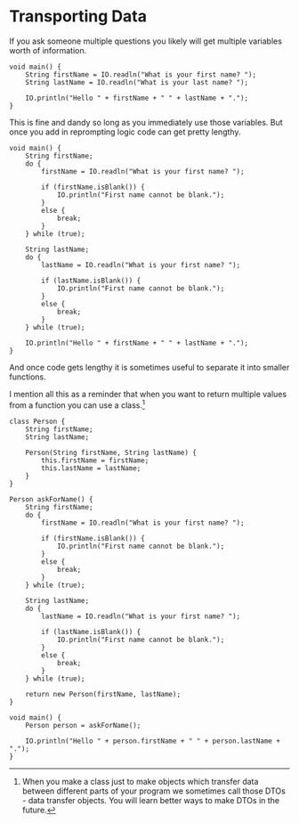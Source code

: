 # Transporting Data

If you ask someone multiple questions you likely will get multiple variables
worth of information.

```java,no_run
void main() {
    String firstName = IO.readln("What is your first name? ");
    String lastName = IO.readln("What is your last name? ");

    IO.println("Hello " + firstName + " " + lastName + ".");
}
```

This is fine and dandy so long as you immediately use those variables. But once you add in
reprompting logic code can get pretty lengthy.

```java,no_run
void main() {
    String firstName;
    do {
        firstName = IO.readln("What is your first name? ");

        if (firstName.isBlank()) {
            IO.println("First name cannot be blank.");
        }
        else {
            break;
        }
    } while (true);

    String lastName;
    do {
        lastName = IO.readln("What is your first name? ");

        if (lastName.isBlank()) {
            IO.println("First name cannot be blank.");
        }
        else {
            break;
        }
    } while (true);

    IO.println("Hello " + firstName + " " + lastName + ".");
}
```

And once code gets lengthy it is sometimes useful to separate it into smaller functions.

I mention all this as a reminder that when you want to return multiple values from a function
you can use a class.[^dto]

```java,no_run
class Person {
    String firstName;
    String lastName;

    Person(String firstName, String lastName) {
        this.firstName = firstName;
        this.lastName = lastName;
    }
}

Person askForName() {
    String firstName;
    do {
        firstName = IO.readln("What is your first name? ");
        
        if (firstName.isBlank()) {
            IO.println("First name cannot be blank.");
        }
        else {
            break;
        }
    } while (true);

    String lastName;
    do {
        lastName = IO.readln("What is your first name? ");

        if (lastName.isBlank()) {
            IO.println("First name cannot be blank.");
        }
        else {
            break;
        }
    } while (true);
    
    return new Person(firstName, lastName);
}

void main() {
    Person person = askForName();

    IO.println("Hello " + person.firstName + " " + person.lastName + ".");
}
```



[^dto]: When you make a class just to make objects which transfer data between different parts of your program we
sometimes call those DTOs - data transfer objects. You will learn better ways to make DTOs in the future.